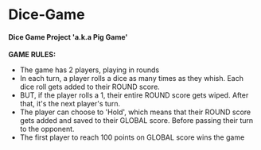 # Dice-Game
#### Dice Game Project 'a.k.a Pig Game'

**GAME RULES:**
- The game has 2 players, playing in rounds
- In each turn, a player rolls a dice as many times as they whish. Each dice roll gets added to their ROUND score.
- BUT, if the player rolls a 1, their entire ROUND score gets wiped. After that, it's the next player's turn.
- The player can choose to 'Hold', which means that their ROUND score gets added and saved to their GLOBAL score. Before passing their turn to the opponent. 
- The first player to reach 100 points on GLOBAL score wins the game
